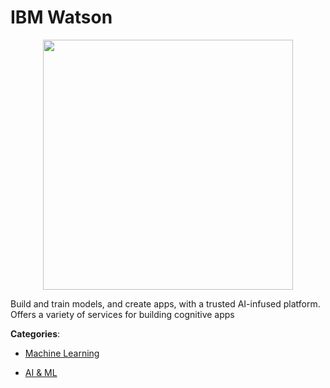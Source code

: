 # IBM Watson
<p align="center">
    <img width="400" src="https://raw.githubusercontent.com/apis-list/apis-list/apis/ibm-watson/logo_256x256.png" />
</p>

Build and train models, and create apps, with a trusted AI-infused platform. Offers a variety of services for building cognitive apps



**Categories**:

- [Machine Learning](https://github.com/apis-list/apis-list#machine-learning)

- [AI & ML](https://github.com/apis-list/apis-list#ai-and-ml)



